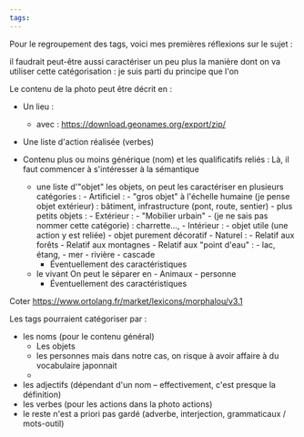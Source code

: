 ```yaml
---
tags:
---
```

Pour le regroupement des tags, voici mes premières réflexions sur le sujet :

il faudrait peut-être aussi caractériser un peu plus la manière dont on va utiliser cette catégorisation : je suis parti du principe que l'on



Le contenu de la photo peut être décrit en : 
- Un lieu :
	- avec : https://download.geonames.org/export/zip/

- Une liste d'action réalisée (verbes)
- Contenu plus ou moins générique (nom) et les qualificatifs reliés :
  Là, il faut commencer à s'intéresser à la sémantique 
	- une liste d'"objet"
		  les objets, on peut les caractériser en plusieurs catégories :
			- Artificiel : 
				- "gros objet" à l'échelle humaine (je pense objet extérieur) : bâtiment, infrastructure (pont, route, sentier)
				- plus petits objets :
					- Extérieur :
						- "Mobilier urbain"
						- (je ne sais pas nommer cette catégorie) : charrette…,
					- Intérieur :
						- objet utile (une action y est reliée) 
						- objet purement décoratif
			- Naturel : 
				- Relatif aux forêts
				- Relatif aux montagnes
				- Relatif aux  "point d'eau" :
					- lac, étang, 
					- mer
					- rivière
					- cascade
		- Éventuellement des caractéristiques
	- le vivant
		  On peut le séparer en 
			  - Animaux
			  - personne 
		- Éventuellement des caractéristiques


Coter https://www.ortolang.fr/market/lexicons/morphalou/v3.1

Les tags pourraient catégoriser par :
 - les noms (pour le contenu général)
	 - Les objets
	 - les personnes
	   mais dans notre cas, on risque à avoir affaire à du vocabulaire japonnait
	 - 
 - les adjectifs (dépendant d'un nom – effectivement, c'est presque la définition)
 - les verbes (pour les actions dans la photo actions)
 - le reste n'est a priori pas gardé (adverbe, interjection, grammaticaux / mots-outil)